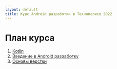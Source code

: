 ```yaml
---
layout: default
title: Курс Android разработки в Технополисе 2022
---
```


# План курса

1. [Kotlin](01-kotlin)
2. [Введение в Android разработку](02-intro/)
3. [Основы верстки](03-views-layouts-recycler/)
